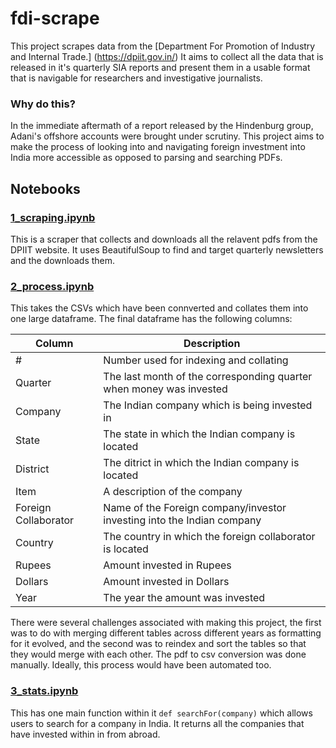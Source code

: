 # fdi-scrape
This project scrapes data from the [Department For Promotion of Industry and Internal Trade.] (https://dpiit.gov.in/) It aims to collect all the data that is released in it's quarterly SIA reports and present them in a usable format that is navigable for researchers and investigative journalists.

### Why do this?
In the immediate aftermath of a report released by the Hindenburg group, Adani's offshore accounts were brought under scrutiny. This project aims to make the process of looking into and navigating foreign investment into India more accessible as opposed to parsing and searching PDFs.

## Notebooks
### [1_scraping.ipynb](1_scraping.ipynb)
This is a scraper that collects and downloads all the relavent pdfs from the DPIIT website. It uses BeautifulSoup to find and target quarterly newsletters and the downloads them. 
### [2_process.ipynb](2_process.ipynb)
This takes the CSVs which have been connverted and collates them into one large dataframe. The final dataframe has the following columns:

| Column | Description |
| ------------- | ------------- |
|# | Number used for indexing and collating |
| Quarter | The last month of the corresponding quarter when money was invested |
| Company  | The Indian company which is being invested in |
| State | The state in which the Indian company is located |
| District | The ditrict in which the Indian company is located |
| Item | A description of the company |
| Foreign Collaborator | Name of the Foreign company/investor investing into the Indian company| 
| Country | The country in which the foreign collaborator is located |
| Rupees | Amount invested in Rupees |
| Dollars | Amount invested in Dollars |
| Year | The year the amount was invested | 

There were several challenges associated with making this project, the first was to do with merging different tables across different years as formatting for it evolved, and the second was to reindex and sort the tables so that they would merge with each other. The pdf to csv conversion was done manually. Ideally, this process would have been automated too. 

### [3_stats.ipynb](3_stats.ipynb)
This has one main function within it ```def searchFor(company)``` which allows users to search for a company in India. It returns all the companies that have invested within in from abroad.
